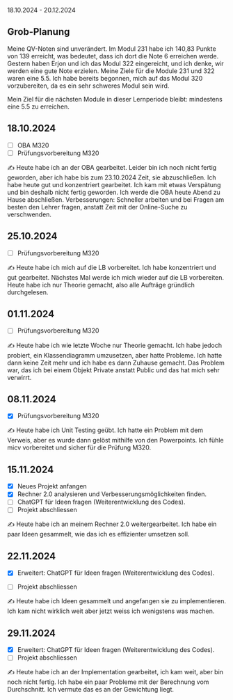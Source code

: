 18.10.2024 - 20.12.2024

## Grob-Planung

Meine QV-Noten sind unverändert. Im Modul 231 habe ich 140,83 Punkte von 139 erreicht, was bedeutet, dass ich dort die Note 6 erreichen werde. Gestern haben Erjon und ich das Modul 322 eingereicht, und ich denke, wir werden eine gute Note erzielen. Meine Ziele für die Module 231 und 322 waren eine 5.5. Ich habe bereits begonnen, mich auf das Modul 320 vorzubereiten, da es ein sehr schweres Modul sein wird.

Mein Ziel für die nächsten Module in dieser Lernperiode bleibt: mindestens eine 5.5 zu erreichen.


## 18.10.2024

- [ ] OBA M320
- [ ] Prüfungsvorbereitung M320

✍️ Heute habe ich an der OBA gearbeitet. Leider bin ich noch nicht fertig geworden, aber ich habe bis zum 23.10.2024 Zeit, sie abzuschließen. Ich habe heute gut und konzentriert gearbeitet. Ich kam mit etwas Verspätung und bin deshalb nicht fertig geworden. Ich werde die OBA heute Abend zu Hause abschließen. Verbesserungen: Schneller arbeiten und bei Fragen am besten den Lehrer fragen, anstatt Zeit mit der Online-Suche zu verschwenden.


## 25.10.2024

- [ ] Prüfungsvorbereitung M320

✍️ Heute habe ich mich auf die LB vorbereitet. Ich habe konzentriert und gut gearbeitet. Nächstes Mal werde ich mich wieder auf die LB vorbereiten. Heute habe ich nur Theorie gemacht, also alle Aufträge gründlich durchgelesen.


## 01.11.2024

- [ ] Prüfungsvorbereitung M320

✍️ Heute habe ich wie letzte Woche nur Theorie gemacht. Ich habe jedoch probiert, ein Klassendiagramm umzusetzen, aber hatte Probleme. Ich hatte dann keine Zeit mehr und ich habe es dann Zuhause gemacht. Das Problem war, das ich bei einem Objekt Private anstatt Public und das hat mich sehr verwirrt.



## 08.11.2024

- [x] Prüfungsvorbereitung M320

✍️ Heute habe ich Unit Testing geübt. Ich hatte ein Problem mit dem Verweis, aber es wurde dann gelöst mithilfe von den Powerpoints. Ich fühle micv vorbereitet und sicher für die Prüfung M320.



## 15.11.2024

- [x] Neues Projekt anfangen
- [x] Rechner 2.0 analysieren und Verbesserungsmöglichkeiten finden.
- [ ] ChatGPT für Ideen fragen (Weiterentwicklung des Codes).
- [ ] Projekt abschliessen

✍️ Heute habe ich an meinem Rechner 2.0 weitergearbeitet. Ich habe ein paar Ideen gesammelt, wie das ich es effizienter umsetzen soll.


## 22.11.2024

- [x] Erweitert: ChatGPT für Ideen fragen (Weiterentwicklung des Codes).
- [ ] Projekt abschliessen


✍️ Heute habe ich Ideen gesammelt und angefangen sie zu implementieren. Ich kam nicht wirklich weit aber jetzt weiss ich wenigstens was machen.


## 29.11.2024

- [x] Erweitert: ChatGPT für Ideen fragen (Weiterentwicklung des Codes).
- [ ] Projekt abschliessen

✍️ Heute habe ich an der Implementation gearbeitet, ich kam weit, aber bin noch nicht fertig. Ich habe ein paar Probleme mit der Berechnung vom Durchschnitt. Ich vermute das es an der Gewichtung liegt.
